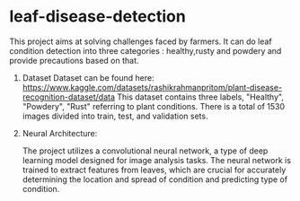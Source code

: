 # leaf-disease-detection
This project aims at solving challenges faced by farmers. It can do leaf condition detection into three categories : healthy,rusty and powdery and provide precautions based on that.

1. Dataset
   Dataset can be found here: https://www.kaggle.com/datasets/rashikrahmanpritom/plant-disease-recognition-dataset/data
   This dataset contains three labels, "Healthy", "Powdery", "Rust" referring to plant conditions. There is a total of 1530 
   images divided into train, test, and validation sets.

2. Neural Architecture:

   The project utilizes a convolutional neural network, a type of deep learning model designed for image analysis tasks.
   The neural network is trained to extract features from leaves, which are crucial for accurately determining the location and spread of condition and predicting type of 
   condition.
   




